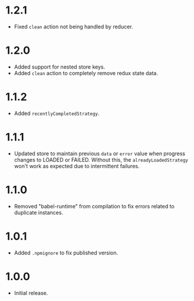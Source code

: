 # 1.2.1
- Fixed `clean` action not being handled by reducer.

# 1.2.0
- Added support for nested store keys.
- Added `clean` action to completely remove redux state data.

# 1.1.2
- Added `recentlyCompletedStrategy`.

# 1.1.1
- Updated store to maintain previous `data` or `error` value when progress changes to LOADED or
  FAILED.  Without this, the `alreadyLoadedStrategy` won't work as expected due to intermittent
  failures.

# 1.1.0
- Removed "babel-runtime" from compilation to fix errors related to duplicate instances.

# 1.0.1
- Added `.npmignore` to fix published version.

# 1.0.0
- Initial release.
